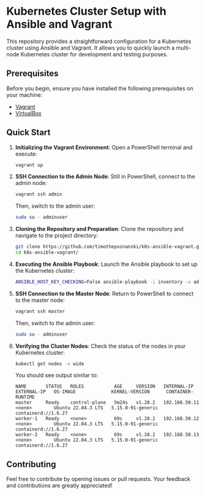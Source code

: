 # Kubernetes Cluster Setup with Ansible and Vagrant

This repository provides a straightforward configuration for a Kubernetes cluster using Ansible and Vagrant. It allows you to quickly launch a multi-node Kubernetes cluster for development and testing purposes.

## Prerequisites

Before you begin, ensure you have installed the following prerequisites on your machine:

- [Vagrant](https://www.vagrantup.com/)
- [VirtualBox](https://www.virtualbox.org/)

## Quick Start

1. **Initializing the Vagrant Environment**:
    Open a PowerShell terminal and execute:

    ```powershell
    vagrant up
    ```

2. **SSH Connection to the Admin Node**:
    Still in PowerShell, connect to the admin node:

    ```powershell
    vagrant ssh admin
    ```

    Then, switch to the admin user:

    ```bash
    sudo su - adminuser
    ```

3. **Cloning the Repository and Preparation**:
    Clone the repository and navigate to the project directory:

    ```bash
    git clone https://github.com/timothepoznanski/k8s-ansible-vagrant.git
    cd k8s-ansible-vagrant/
    ```

4. **Executing the Ansible Playbook**:
    Launch the Ansible playbook to set up the Kubernetes cluster:

    ```bash
    ANSIBLE_HOST_KEY_CHECKING=False ansible-playbook -i inventory -u adminuser roles/main.yaml
    ```

5. **SSH Connection to the Master Node**:
    Return to PowerShell to connect to the master node:

    ```powershell
    vagrant ssh master
    ```

    Then, switch to the admin user:

    ```bash
    sudo su - adminuser
    ```

6. **Verifying the Cluster Nodes**:
    Check the status of the nodes in your Kubernetes cluster:

    ```bash
    kubectl get nodes -o wide
    ```

    You should see output similar to:

    ```
    NAME       STATUS   ROLES           AGE     VERSION   INTERNAL-IP     EXTERNAL-IP   OS-IMAGE             KERNEL-VERSION      CONTAINER-RUNTIME
    master     Ready    control-plane   5m24s   v1.28.2   192.168.50.11   <none>        Ubuntu 22.04.3 LTS   5.15.0-91-generic   containerd://1.6.27
    worker-1   Ready    <none>          69s     v1.28.2   192.168.50.12   <none>        Ubuntu 22.04.3 LTS   5.15.0-91-generic   containerd://1.6.27
    worker-2   Ready    <none>          69s     v1.28.2   192.168.50.13   <none>        Ubuntu 22.04.3 LTS   5.15.0-91-generic   containerd://1.6.27
    ```

## Contributing

Feel free to contribute by opening issues or pull requests. Your feedback and contributions are greatly appreciated!
